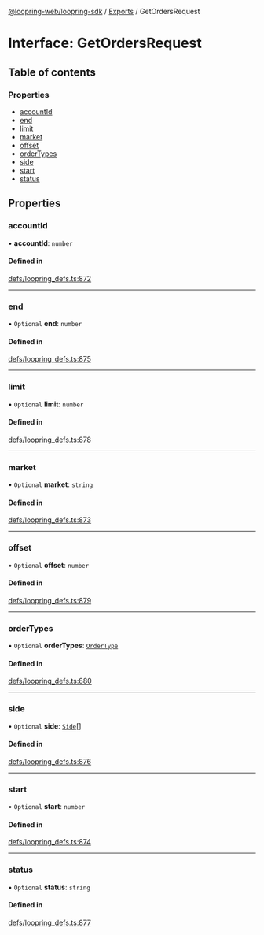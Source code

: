 [@loopring-web/loopring-sdk](../README.md) / [Exports](../modules.md) / GetOrdersRequest

# Interface: GetOrdersRequest

## Table of contents

### Properties

- [accountId](GetOrdersRequest.md#accountid)
- [end](GetOrdersRequest.md#end)
- [limit](GetOrdersRequest.md#limit)
- [market](GetOrdersRequest.md#market)
- [offset](GetOrdersRequest.md#offset)
- [orderTypes](GetOrdersRequest.md#ordertypes)
- [side](GetOrdersRequest.md#side)
- [start](GetOrdersRequest.md#start)
- [status](GetOrdersRequest.md#status)

## Properties

### accountId

• **accountId**: `number`

#### Defined in

[defs/loopring_defs.ts:872](https://github.com/Loopring/loopring_sdk/blob/904c903/src/defs/loopring_defs.ts#L872)

___

### end

• `Optional` **end**: `number`

#### Defined in

[defs/loopring_defs.ts:875](https://github.com/Loopring/loopring_sdk/blob/904c903/src/defs/loopring_defs.ts#L875)

___

### limit

• `Optional` **limit**: `number`

#### Defined in

[defs/loopring_defs.ts:878](https://github.com/Loopring/loopring_sdk/blob/904c903/src/defs/loopring_defs.ts#L878)

___

### market

• `Optional` **market**: `string`

#### Defined in

[defs/loopring_defs.ts:873](https://github.com/Loopring/loopring_sdk/blob/904c903/src/defs/loopring_defs.ts#L873)

___

### offset

• `Optional` **offset**: `number`

#### Defined in

[defs/loopring_defs.ts:879](https://github.com/Loopring/loopring_sdk/blob/904c903/src/defs/loopring_defs.ts#L879)

___

### orderTypes

• `Optional` **orderTypes**: [`OrderType`](../enums/OrderType.md)

#### Defined in

[defs/loopring_defs.ts:880](https://github.com/Loopring/loopring_sdk/blob/904c903/src/defs/loopring_defs.ts#L880)

___

### side

• `Optional` **side**: [`Side`](../enums/Side.md)[]

#### Defined in

[defs/loopring_defs.ts:876](https://github.com/Loopring/loopring_sdk/blob/904c903/src/defs/loopring_defs.ts#L876)

___

### start

• `Optional` **start**: `number`

#### Defined in

[defs/loopring_defs.ts:874](https://github.com/Loopring/loopring_sdk/blob/904c903/src/defs/loopring_defs.ts#L874)

___

### status

• `Optional` **status**: `string`

#### Defined in

[defs/loopring_defs.ts:877](https://github.com/Loopring/loopring_sdk/blob/904c903/src/defs/loopring_defs.ts#L877)
